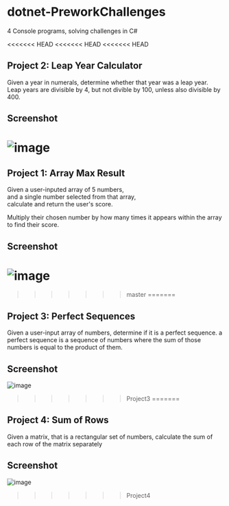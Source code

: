 # dotnet-PreworkChallenges
4 Console programs, solving challenges in C#

<<<<<<< HEAD
<<<<<<< HEAD
<<<<<<< HEAD
## Project 2: Leap Year Calculator
Given a year in numerals, determine whether that year was a leap year.  
Leap years are divisible by 4, but not divible by 100, unless also divisible by 400.

## Screenshot
![image](https://user-images.githubusercontent.com/31331154/76364053-89f63880-62e1-11ea-9987-b4f976acd251.png)
=======
## Project 1: Array Max Result
Given a user-inputed array of 5 numbers,  
and a single number selected from that array,  
calculate and return the user's score.  
  
Multiply their chosen number by how many times it appears within the array to find their score.

## Screenshot
![image](https://user-images.githubusercontent.com/31331154/76210883-42c55600-61c2-11ea-9833-1ad97810d2a1.png)
=======

>>>>>>> master
=======
## Project 3: Perfect Sequences
Given a user-input array of numbers, determine if it is a perfect sequence.
a perfect sequence is a sequence of numbers where the sum of those numbers is equal to the product of them.

## Screenshot
![image](https://user-images.githubusercontent.com/31331154/76369604-4dcad400-62f1-11ea-90e2-3fbb4f58a467.png)
>>>>>>> Project3
=======
## Project 4: Sum of Rows
Given a matrix, that is a rectangular set of numbers, calculate the sum of each row of the matrix separately
## Screenshot
![image](https://user-images.githubusercontent.com/31331154/76473892-1d4d6d80-63b7-11ea-9b40-c2d7bc63cee1.png)
>>>>>>> Project4
